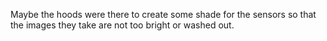 Maybe the hoods were there to create some shade for the sensors so that the images they take are not too bright or washed out.
